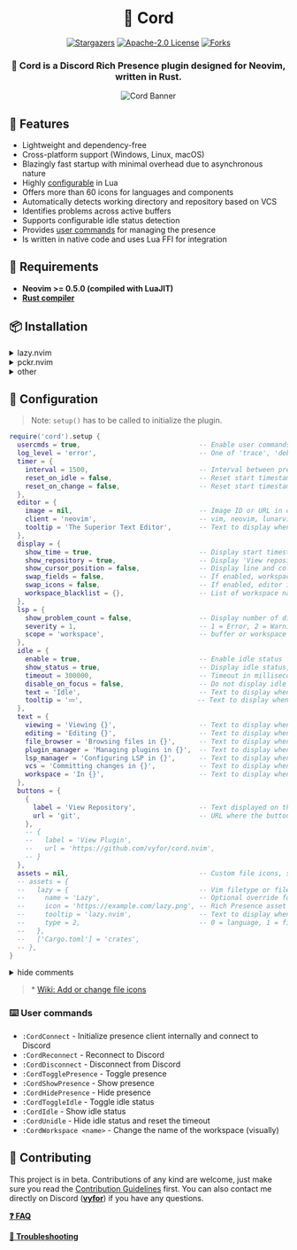 <div align="center">
  <h1>🧩 <strong>Cord</strong></h1>
  <div>
    <a href="https://github.com/vyfor/cord.nvim/stargazers"><img src="https://img.shields.io/github/stars/vyfor/cord.nvim?style=for-the-badge" alt="Stargazers"></a>
    <a href="https://github.com/vyfor/cord.nvim/blob/master/LICENSE"><img src="https://img.shields.io/github/license/vyfor/cord.nvim?style=for-the-badge" alt="Apache-2.0 License"></a>
    <a href="https://github.com/vyfor/cord.nvim/forks"><img src="https://img.shields.io/github/forks/vyfor/cord.nvim?style=for-the-badge" alt="Forks"></a>
  </div>
  <h3>🚀 <strong>Cord</strong> is a Discord Rich Presence plugin designed for Neovim, written in Rust.</h3>
  <img src="https://github.com/vyfor/cord.nvim/assets/92883017/d2e46243-2bef-4c73-bb3f-6d10edc2a2f4" alt="Cord Banner">
</div>

## 💎 Features
- Lightweight and dependency-free
- Cross-platform support (Windows, Linux, macOS)
- Blazingly fast startup with minimal overhead due to asynchronous nature
- Highly [configurable](#-configuration) in Lua
- Offers more than 60 icons for languages and components
- Automatically detects working directory and repository based on VCS
- Identifies problems across active buffers
- Supports configurable idle status detection
- Provides [user commands](#%EF%B8%8F-user-commands) for managing the presence
- Is written in native code and uses Lua FFI for integration

## 🔌 Requirements
- **Neovim >= 0.5.0 (compiled with LuaJIT)**
- **[Rust compiler](https://www.rust-lang.org/tools/install)**

## 📦 Installation
<details>
  <summary>lazy.nvim</summary>

  ```lua
  {
    'vyfor/cord.nvim',
    build = './build || .\\build',
    event = 'VeryLazy',
    opts = {}, -- calls require('cord').setup()
  }
  ```
</details>

<details>
  <summary>pckr.nvim</summary>

  ```lua
  {
    'vyfor/cord.nvim',
    run = './build || .\\build',
    config = function()
      require('cord').setup()
    end,
  }
  ```
</details>

<details>
  <summary>other</summary>
  <p>Same steps apply to other plugin managers. Just make sure to run <code>build.sh</code> or <code>build.bat</code> (depending on your OS) after the plugin is loaded</p>
</details>

## 🔧 Configuration
> Note: `setup()` has to be called to initialize the plugin.
```lua
require('cord').setup {
  usercmds = true,                              -- Enable user commands
  log_level = 'error',                          -- One of 'trace', 'debug', 'info', 'warn', 'error', 'off'
  timer = {
    interval = 1500,                            -- Interval between presence updates in milliseconds (min 500)
    reset_on_idle = false,                      -- Reset start timestamp on idle
    reset_on_change = false,                    -- Reset start timestamp on presence change
  },
  editor = {
    image = nil,                                -- Image ID or URL in case a custom client id is provided
    client = 'neovim',                          -- vim, neovim, lunarvim, nvchad, astronvim or your application's client id
    tooltip = 'The Superior Text Editor',       -- Text to display when hovering over the editor's image
  },
  display = {
    show_time = true,                           -- Display start timestamp
    show_repository = true,                     -- Display 'View repository' button linked to repository url, if any
    show_cursor_position = false,               -- Display line and column number of cursor's position
    swap_fields = false,                        -- If enabled, workspace is displayed first
    swap_icons = false,                         -- If enabled, editor is displayed on the main image
    workspace_blacklist = {},                   -- List of workspace names that will hide rich presence
  },
  lsp = {
    show_problem_count = false,                 -- Display number of diagnostics problems
    severity = 1,                               -- 1 = Error, 2 = Warning, 3 = Info, 4 = Hint
    scope = 'workspace',                        -- buffer or workspace
  },
  idle = {
    enable = true,                              -- Enable idle status
    show_status = true,                         -- Display idle status, disable to hide the rich presence on idle
    timeout = 300000,                           -- Timeout in milliseconds after which the idle status is set, 0 to display immediately
    disable_on_focus = false,                   -- Do not display idle status when neovim is focused
    text = 'Idle',                              -- Text to display when idle
    tooltip = '💤',                             -- Text to display when hovering over the idle image
  },
  text = {
    viewing = 'Viewing {}',                     -- Text to display when viewing a readonly file
    editing = 'Editing {}',                     -- Text to display when editing a file
    file_browser = 'Browsing files in {}',      -- Text to display when browsing files (Empty string to disable)
    plugin_manager = 'Managing plugins in {}',  -- Text to display when managing plugins (Empty string to disable)
    lsp_manager = 'Configuring LSP in {}',      -- Text to display when managing LSP servers (Empty string to disable)
    vcs = 'Committing changes in {}',           -- Text to display when using Git or Git-related plugin (Empty string to disable)
    workspace = 'In {}',                        -- Text to display when in a workspace (Empty string to disable)
  },
  buttons = {
    {
      label = 'View Repository',                -- Text displayed on the button
      url = 'git',                              -- URL where the button leads to ('git' = automatically fetch Git repository URL)
    },
    -- {
    --   label = 'View Plugin',
    --   url = 'https://github.com/vyfor/cord.nvim',
    -- }
  },
  assets = nil,                                 -- Custom file icons, see the wiki*
  -- assets = {
  --   lazy = {                                 -- Vim filetype or file name or file extension = table or string
  --     name = 'Lazy',                         -- Optional override for the icon name, redundant for language types
  --     icon = 'https://example.com/lazy.png', -- Rich Presence asset name or URL
  --     tooltip = 'lazy.nvim',                 -- Text to display when hovering over the icon
  --     type = 2,                              -- 0 = language, 1 = file browser, 2 = plugin manager, 3 = lsp manager, 4 = vcs; defaults to language
  --   },
  --   ['Cargo.toml'] = 'crates',
  -- },
}
```

<details>
  <summary>hide comments</summary>

  ```lua
  {
    usercmds = true,
    log_level = 'error',
    timer = {
      interval = 1500,
      reset_on_idle = false,
      reset_on_change = false,
    },
    editor = {
      image = nil,
      client = 'neovim',
      tooltip = 'The Superior Text Editor',
    },
    display = {
      show_time = true,
      show_repository = true,
      show_cursor_position = false,
      swap_fields = false,
      swap_icons = false,
      workspace_blacklist = {},
    },
    lsp = {
      show_problem_count = false,
      severity = 1,
      scope = 'workspace',
    },
    idle = {
      enable = true,
      show_status = true,
      timeout = 300000,
      disable_on_focus = false,
      text = 'Idle',
      tooltip = '💤',
    },
    text = {
      viewing = 'Viewing {}',
      editing = 'Editing {}',
      file_browser = 'Browsing files in {}',
      plugin_manager = 'Managing plugins in {}',
      lsp_manager = 'Configuring LSP in {}',
      vcs = 'Committing changes in {}',
      workspace = 'In {}',
    },
    buttons = {
      {
        label = 'View Repository',
        url = 'git',
      },
    },
    assets = nil,
  }
  ```
</details>

> \* [Wiki: Add or change file icons](https://github.com/vyfor/cord.nvim/wiki/Add-or-change-file-icons)

### ⌨️ User commands
- `:CordConnect`          - Initialize presence client internally and connect to Discord
- `:CordReconnect`        - Reconnect to Discord
- `:CordDisconnect`       - Disconnect from Discord
- `:CordTogglePresence`   - Toggle presence
- `:CordShowPresence`     - Show presence
- `:CordHidePresence`     - Hide presence
- `:CordToggleIdle`       - Toggle idle status
- `:CordIdle`             - Show idle status
- `:CordUnidle`           - Hide idle status and reset the timeout
- `:CordWorkspace <name>` - Change the name of the workspace (visually)

## 🌱 Contributing
This project is in beta. Contributions of any kind are welcome, just make sure you read the [Contribution Guidelines](./.github/CONTRIBUTING.md) first. You can also contact me directly on Discord (**[vyfor](https://discord.com/users/446729269872427018)**) if you have any questions.

[**❓ FAQ**](https://github.com/vyfor/cord.nvim/wiki/FAQ)

[**🔧 Troubleshooting**](https://github.com/vyfor/cord.nvim/wiki/Troubleshooting)
